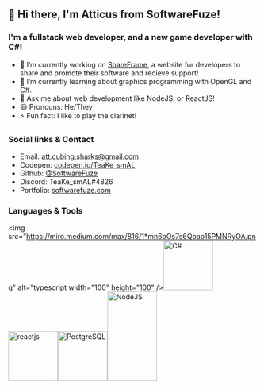 ## 👋 Hi there, I'm Atticus from SoftwareFuze!

### I'm a fullstack web developer, and a new game developer with C#!
- 🔭  I’m currently working on [ShareFrame](https://github.com/Softwarefuze/ShareFrame), a website for developers to share and promote their software and recieve support!
- 🌱  I’m currently learning about graphics programming with OpenGL and C#.
- 💬  Ask me about web development like NodeJS, or ReactJS!
- 😄  Pronouns: He/They
- ⚡  Fun fact: I like to play the clarinet!

### Social links & Contact
- Email: [att.cubing.sharks@gmail.com](mailto:att.cubing.sharks@gmail.com)
- Codepen: [codepen.io/TeaKe_smAL](https://codepen.io/TeaKe_smAL)
- Github: [@SoftwareFuze](https://github.com/SoftwareFuze)
- Discord: TeaKe_smAL#4826
- Portfolio: [softwarefuze.com](https://softwarefuze.com/)

### Languages & Tools
<img src="https://miro.medium.com/max/816/1*mn6bOs7s6Qbao15PMNRyOA.png" alt="typescript width="100" height="100" /><img src="https://www.filepicker.io/api/file/Y8hH5nNoRWejEljADpba" alt="C#" width="100" height="100" /><img src="https://w7.pngwing.com/pngs/235/872/png-transparent-react-computer-icons-redux-javascript-others-logo-symmetry-nodejs-thumbnail.png" alt="reactjs" width="100" height="100" /><img src="https://upload.wikimedia.org/wikipedia/commons/b/ba/Database-postgres.svg" width="100" height="100" alt="PostgreSQL" /><img src="https://upload.wikimedia.org/wikipedia/commons/thumb/d/d9/Node.js_logo.svg/1200px-Node.js_logo.svg.png" width="100" height="180" alt="NodeJS" />
